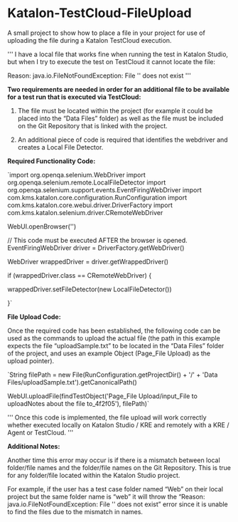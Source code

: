 # Katalon-TestCloud-FileUpload
A small project to show how to place a file in your project for use of uploading the file during a Katalon TestCloud execution.

'''
I have a local file that works fine when running the test in Katalon Studio, but when I try to execute the test on TestCloud it cannot locate the file:

Reason: java.io.FileNotFoundException: File '' does not exist
'''

**Two requirements are needed in order for an additional file to be available for a test run that is executed via TestCloud:**

1. The file must be located within the project (for example it could be placed into the “Data Files” folder) as well as the file must be included on the Git Repository that is linked with the project.

2. An additional piece of code is required that identifies the webdriver and creates a Local File Detector.

**Required Functionality Code:**

`import org.openqa.selenium.WebDriver
import org.openqa.selenium.remote.LocalFileDetector
import org.openqa.selenium.support.events.EventFiringWebDriver
import com.kms.katalon.core.configuration.RunConfiguration
import com.kms.katalon.core.webui.driver.DriverFactory
import com.kms.katalon.selenium.driver.CRemoteWebDriver

WebUI.openBrowser('')

// This code must be executed AFTER the browser is opened.
EventFiringWebDriver driver = DriverFactory.getWebDriver()

WebDriver wrappedDriver = driver.getWrappedDriver()

if (wrappedDriver.class == CRemoteWebDriver) {

wrappedDriver.setFileDetector(new LocalFileDetector())

}`

**File Upload Code:**

Once the required code has been established, the following code can be used as the commands to upload the actual file (the path in this example expects the file “uploadSample.txt” to be located in the “Data Files” folder of the project, and uses an example Object (Page_File Upload) as the upload pointer).

`String filePath = new File(RunConfiguration.getProjectDir() + '/' + 'Data Files/uploadSample.txt').getCanonicalPath()

WebUI.uploadFile(findTestObject('Page_File Upload/input_File to uploadNotes about the file to_4f2f05'), filePath)`

'''
Once this code is implemented, the file upload will work correctly whether executed locally on Katalon Studio / KRE and remotely with a KRE / Agent or TestCloud.
'''


**Additional Notes:**

Another time this error may occur is if there is a mismatch between local folder/file names and the folder/file names on the Git Repository. This is true for any folder/file located within the Katalon Studio project. 

For example, if the user has a test case folder named “Web” on their local project but the same folder name is “web” it will throw the “Reason: java.io.FileNotFoundException: File '' does not exist” error since it is unable to find the files due to the mismatch in names.

